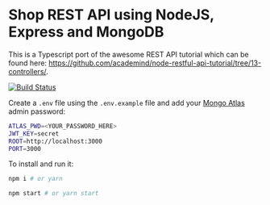# Shop REST API using NodeJS, Express and MongoDB

This is a Typescript port of the awesome REST API tutorial which can be found here: https://github.com/academind/node-restful-api-tutorial/tree/13-controllers/.

[![Build Status](https://travis-ci.org/scriptex/node-rest-api.svg?branch=master)](https://travis-ci.org/scriptex/node-rest-api)

Create a `.env` file using the `.env.example` file and add your [Mongo Atlas](https://www.mongodb.com/cloud/atlas) admin password:

```sh
ATLAS_PWD=<YOUR_PASSWORD_HERE>
JWT_KEY=secret
ROOT=http://localhost:3000
PORT=3000
```

To install and run it:

```sh
npm i # or yarn

npm start # or yarn start
```
